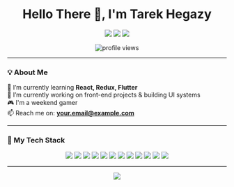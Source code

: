 <h1 align="center">Hello There 👋, I'm Tarek Hegazy</h1>

<p align="center">
  <a href="mailto:your.email@example.com"><img src="https://img.shields.io/badge/GMAIL-D14836?style=for-the-badge&logo=gmail&logoColor=white" /></a>
  <a href="https://your-website.com"><img src="https://img.shields.io/badge/WEBSITE-000000?style=for-the-badge&logo=About.me&logoColor=white" /></a>
  <a href="https://linkedin.com/in/yourprofile"><img src="https://img.shields.io/badge/LINKEDIN-0077B5?style=for-the-badge&logo=linkedin&logoColor=white" /></a>
</p>

<p align="center">
  <img src="https://komarev.com/ghpvc/?username=Tarek-Hegazy&label=Profile%20views&color=6c5ce7&style=flat" alt="profile views" />
</p>

---

### 💡 About Me

🌱 I’m currently learning **React, Redux, Flutter**  
🔧 I’m currently working on front-end projects & building UI systems  
🎮 I'm a weekend gamer  
📫 Reach me on: **your.email@example.com**

---

### 🚀 My Tech Stack

<p align="center">
  <img src="https://img.shields.io/badge/HTML5-E34F26?style=for-the-badge&logo=html5&logoColor=white"/>
  <img src="https://img.shields.io/badge/CSS3-1572B6?style=for-the-badge&logo=css3&logoColor=white"/>
  <img src="https://img.shields.io/badge/JavaScript-F7DF1E?style=for-the-badge&logo=javascript&logoColor=black"/>
  <img src="https://img.shields.io/badge/TypeScript-3178C6?style=for-the-badge&logo=typescript&logoColor=white"/>
  <img src="https://img.shields.io/badge/Sass-CC6699?style=for-the-badge&logo=sass&logoColor=white"/>
  <img src="https://img.shields.io/badge/React-20232A?style=for-the-badge&logo=react&logoColor=61DAFB"/>
  <img src="https://img.shields.io/badge/Redux-764ABC?style=for-the-badge&logo=redux&logoColor=white"/>
  <img src="https://img.shields.io/badge/Flutter-02569B?style=for-the-badge&logo=flutter&logoColor=white"/>
  <img src="https://img.shields.io/badge/Tailwind_CSS-38B2AC?style=for-the-badge&logo=tailwind-css&logoColor=white"/>
  <img src="https://img.shields.io/badge/Bootstrap-7952B3?style=for-the-badge&logo=bootstrap&logoColor=white"/>
  <img src="https://img.shields.io/badge/Git-F05032?style=for-the-badge&logo=git&logoColor=white"/>
  <img src="https://img.shields.io/badge/Figma-F24E1E?style=for-the-badge&logo=figma&logoColor=white"/>
</p>

---

<!-- Optional footer design like the wave -->

<p align="center">
  <img src="https://capsule-render.vercel.app/api?type=waving&color=6C63FF&height=100&section=footer"/>
</p>
